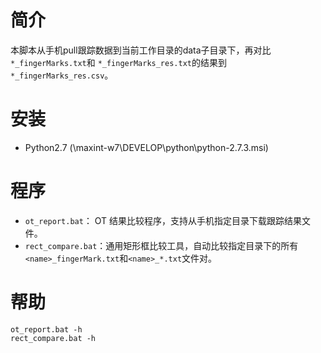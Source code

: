 # 简介

本脚本从手机pull跟踪数据到当前工作目录的data子目录下，再对比`*_fingerMarks.txt`和
`*_fingerMarks_res.txt`的结果到`*_fingerMarks_res.csv`。

# 安装

- Python2.7 (\\maxint-w7\DEVELOP\python\python-2.7.3.msi)

# 程序

- `ot_report.bat`： OT 结果比较程序，支持从手机指定目录下载跟踪结果文件。
- `rect_compare.bat`：通用矩形框比较工具，自动比较指定目录下的所有`<name>_fingerMark.txt`和`<name>_*.txt`文件对。

# 帮助

```
ot_report.bat -h
rect_compare.bat -h
```
